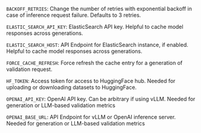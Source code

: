`BACKOFF_RETRIES`: Change the number of retries with exponential backoff in case of inference request failure. Defaults to 3 retries.

`ELASTIC_SEARCH_API_KEY`: ElasticSearch API key. Helpful to cache model responses across generations.

`ELASTIC_SEARCH_HOST`: API Endpoint for ElasticSearch instance, if enabled. Helpful to cache model responses across generations.

`FORCE_CACHE_REFRESH`: Force refresh the cache entry for a generation of validation request.

`HF_TOKEN`: Access token for access to HuggingFace hub. Needed for uploading or downloading datasets to HuggingFace.

`OPENAI_API_KEY`: OpenAI API key. Can be arbitrary if using vLLM. Needed for generation or LLM-based validation metrics

`OPENAI_BASE_URL`: API Endpoint for vLLM or OpenAI inference server. Needed for generation or LLM-based validation metrics
